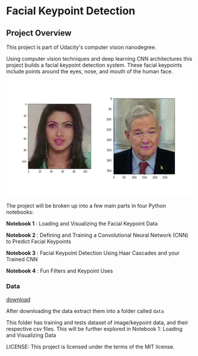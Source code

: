 [//]: # (Image References)

[image1]: ./images/key_pts_example.png "Facial Keypoint Detection"

# Facial Keypoint Detection

## Project Overview

This project is part of Udacity's computer vision nanodegree.

Using computer vision techniques and deep learning CNN architectures this project builds a facial keypoint detection system. These facial keypoints include points around the eyes, nose, and mouth of the human face.

![Facial Keypoint Detection][image1]

The project will be broken up into a few main parts in four Python notebooks:

__Notebook 1__ : Loading and Visualizing the Facial Keypoint Data

__Notebook 2__ : Defining and Training a Convolutional Neural Network (CNN) to Predict Facial Keypoints

__Notebook 3__ : Facial Keypoint Detection Using Haar Cascades and your Trained CNN

__Notebook 4__ : Fun Filters and Keypoint Uses


### Data

[download](https://s3.amazonaws.com/video.udacity-data.com/topher/2018/May/5aea1b91_train-test-data/train-test-data.zip)

After downloading the data extract them into a folder called `data`

This folder has training and tests dataset of image/keypoint data, and their respective csv files. This will be further explored in Notebook 1: Loading and Visualizing Data


LICENSE: This project is licensed under the terms of the MIT license.
